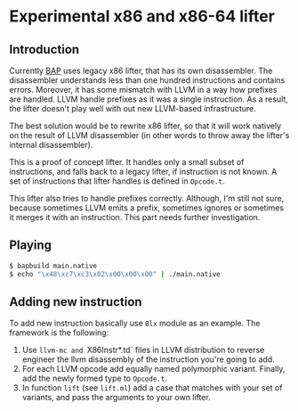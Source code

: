 # Experimental x86 and x86-64 lifter

## Introduction

Currently [BAP][1] uses legacy x86 lifter, that has its own
disassembler. The disassembler understands less than one hundred
instructions and contains errors. Moreover, it has some mismatch
with LLVM in a way how prefixes are handled. LLVM handle prefixes
as it was a single instruction. As a result, the lifter doesn't
play well with out new LLVM-based infrastructure.

The best solution would be to rewrite x86 lifter, so that it will work
natively on the result of LLVM disassembler (in other words to throw
away the lifter's internal disassembler).

This is a proof of concept lifter. It handles only a small subset of
instructions, and falls back to a legacy lifter, if instruction is not
known. A set of instructions that lifter handles is defined in `Opcode.t`.

This lifter also tries to handle prefixes correctly. Although, I'm
still not sure, because sometimes LLVM emits a prefix, sometimes
ignores or sometimes it merges it with an instruction. This part needs
further investigation.

[1]: https://github.com/BinaryAnalysisPlatform/bap.git


## Playing

```sh
$ bapbuild main.native
$ echo "\x48\xc7\xc3\x02\x00\x00\x00" | ./main.native
```

## Adding new instruction

To add new instruction basically use `Blx` module as an example. 
The framework is the following:

1. Use `llvm-mc and `X86Instr*.td` files in LLVM distribution to
   reverse engineer the llvm disassembly of the instruction you're
   going to add.
2. For each LLVM opcode add equally named polymorphic
   variant. Finally, add the newly formed type to `Opcode.t`.
3. In function `lift` (see `lift.ml`) add a case that matches with your set of
   variants, and pass the arguments to your own lifter.
